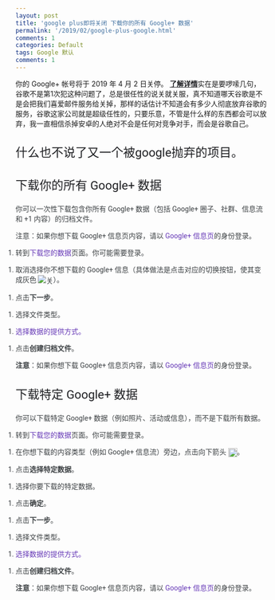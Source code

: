 ```yaml
---
layout: post
title: 'google plus即将关闭 下载你的所有 Google+ 数据'
permalink: '/2019/02/google-plus-google.html'
comments: 1
categories: Default
tags: Google 默认
comments: 1
---
```

你的 Google+ 帐号将于 2019 年 4 月 2 日关停。 <a class="tWWhyf" href="https://support.google.com/plus/answer/9195133?hl=zh_CN&amp;authuser=0" rel="noopener" style="-webkit-tap-highlight-color: transparent; color: #202124; font-weight: bold; white-space: nowrap;" target="_blank">了解详情</a>实在是要啰嗦几句，谷歌不是第1次犯这种问题了，总是很任性的说关就关服，真不知道哪天谷歌是不是会把我们喜爱邮件服务给关掉，那样的话估计不知道会有多少人彻底放弃谷歌的服务，谷歌这家公司就是超级任性的，只要乐意，不管是什么样的东西都会可以放弃，我一直相信杀掉安卓的人绝对不会是任何对竞争对手，而会是谷歌自己。

<div class="feeyjb" style="-webkit-tap-highlight-color: transparent; -webkit-box-flex: 1; flex: 110%; text-align: right;"></div>

<h2 style="color: #202124; font-family: 'GoogleSans',Roboto,sans-serif; font-weight: 400; font-size: 24px; line-height: 32px; margin: 32px0px8px;">什么也不说了又一个被google抛弃的项目。</h2>

<h2 style="color: #202124; font-family: 'GoogleSans',Roboto,sans-serif; font-weight: 400; font-size: 24px; line-height: 32px; margin: 32px0px8px;">下载你的所有 Google+ 数据</h2>

<p style="margin: 4px0px12px; color: #3c4043; font-family: Roboto,'HelveticaNeue',Helvetica,sans-serif;">你可以一次性下载包含你所有 Google+ 数据（包括 Google+ 圈子、社群、信息流和 +1 内容）的归档文件。</p>

<p style="margin: 4px0px12px; color: #3c4043; font-family: Roboto,'HelveticaNeue',Helvetica,sans-serif;">注意：如果你想下载 Google+ 信息页内容，请以 <a href="https://support.google.com/plus/answer/1710600#manage_pages" style="color: #673ab7; text-decoration-line: none;">Google+ 信息页</a>的身份登录。</p>

<ol style="margin: 4px0px12px; outline: 0px; padding: 0px; vertical-align: baseline; color: #3c4043; font-family: Roboto,'HelveticaNeue',Helvetica,sans-serif;"><li style="list-style-type: none"><ol style="margin: 4px0px12px; outline: 0px; padding: 0px; vertical-align: baseline; color: #3c4043; font-family: Roboto,'HelveticaNeue',Helvetica,sans-serif;"><li style="margin: 4px0px4px20px;">转到<a href="https://takeout.google.com/settings/takeout/custom/circles,plus_one,plus_communities,stream" rel="noopener" style="color: #673ab7; text-decoration-line: none;" target="_blank">下载您的数据</a>页面。你可能需要登录。</li></ol></li></ol>

<ol style="margin: 4px0px12px; outline: 0px; padding: 0px; vertical-align: baseline; color: #3c4043; font-family: Roboto,'HelveticaNeue',Helvetica,sans-serif;"><li style="list-style-type: none"><ol style="margin: 4px0px12px; outline: 0px; padding: 0px; vertical-align: baseline; color: #3c4043; font-family: Roboto,'HelveticaNeue',Helvetica,sans-serif;"><li style="margin: 4px0px4px20px;">取消选择你不想下载的 Google+ 信息（具体做法是点击对应的切换按钮，使其变成灰色 <img alt="关" src="https://lh3.googleusercontent.com/R-X1bBRaolinuDydWNBLrUPfw6CXvESHXfaU9cdrfwHkrD16Cx76b_-Opefc_d19NVE" style="vertical-align: middle; max-width: 100%;" title="关"/>）。</li></ol></li></ol>

<ol style="margin: 4px0px12px; outline: 0px; padding: 0px; vertical-align: baseline; color: #3c4043; font-family: Roboto,'HelveticaNeue',Helvetica,sans-serif;"><li style="list-style-type: none"><ol style="margin: 4px0px12px; outline: 0px; padding: 0px; vertical-align: baseline; color: #3c4043; font-family: Roboto,'HelveticaNeue',Helvetica,sans-serif;"><li style="margin: 4px0px4px20px;">点击<span style="font-weight: 600;">下一步</span>。</li></ol></li></ol>

<ol style="margin: 4px0px12px; outline: 0px; padding: 0px; vertical-align: baseline; color: #3c4043; font-family: Roboto,'HelveticaNeue',Helvetica,sans-serif;"><li style="list-style-type: none"><ol style="margin: 4px0px12px; outline: 0px; padding: 0px; vertical-align: baseline; color: #3c4043; font-family: Roboto,'HelveticaNeue',Helvetica,sans-serif;"><li style="margin: 4px0px4px20px;">选择文件类型。</li></ol></li></ol>

<ol style="margin: 4px0px12px; outline: 0px; padding: 0px; vertical-align: baseline; color: #3c4043; font-family: Roboto,'HelveticaNeue',Helvetica,sans-serif;"><li style="list-style-type: none"><ol style="margin: 4px0px12px; outline: 0px; padding: 0px; vertical-align: baseline; color: #3c4043; font-family: Roboto,'HelveticaNeue',Helvetica,sans-serif;"><li style="margin: 4px0px4px20px;"><a href="https://support.google.com/accounts/answer/3024190" style="color: #673ab7; text-decoration-line: none;">选择数据的提供方式。</a></li></ol></li></ol>

<ol style="margin: 4px0px12px; outline: 0px; padding: 0px; vertical-align: baseline; color: #3c4043; font-family: Roboto,'HelveticaNeue',Helvetica,sans-serif;"><li style="margin: 4px0px4px20px;">点击<span style="font-weight: 600;">创建归档文件</span>。</li></ol>

<p style="margin: 4px0px12px; color: #3c4043; font-family: Roboto,'HelveticaNeue',Helvetica,sans-serif;"><span style="font-weight: 600;">注意</span>：如果你想下载 Google+ 信息页内容，请以 <a href="https://support.google.com/plus/answer/1710600#manage_pages" style="color: #673ab7; text-decoration-line: none;">Google+ 信息页</a>的身份登录。</p>

<h2 style="color: #202124; font-family: 'GoogleSans',Roboto,sans-serif; font-weight: 400; font-size: 24px; line-height: 32px; margin: 32px0px8px;">下载特定 Google+ 数据</h2>

<p style="margin: 4px0px12px; color: #3c4043; font-family: Roboto,'HelveticaNeue',Helvetica,sans-serif;">你可以下载特定 Google+ 数据（例如照片、活动或信息），而不是下载所有数据。</p>

<ol style="margin: 4px0px12px; outline: 0px; padding: 0px; vertical-align: baseline; color: #3c4043; font-family: Roboto,'HelveticaNeue',Helvetica,sans-serif;"><li style="list-style-type: none"><ol style="margin: 4px0px12px; outline: 0px; padding: 0px; vertical-align: baseline; color: #3c4043; font-family: Roboto,'HelveticaNeue',Helvetica,sans-serif;"><li style="margin: 4px0px4px20px;">转到<a href="https://takeout.google.com/settings/takeout/custom/circles,plus_one,plus_communities,stream" rel="noopener" style="color: #673ab7; text-decoration-line: none;" target="_blank">下载您的数据</a>页面。你可能需要登录。</li></ol></li></ol>

<ol style="margin: 4px0px12px; outline: 0px; padding: 0px; vertical-align: baseline; color: #3c4043; font-family: Roboto,'HelveticaNeue',Helvetica,sans-serif;"><li style="list-style-type: none"><ol style="margin: 4px0px12px; outline: 0px; padding: 0px; vertical-align: baseline; color: #3c4043; font-family: Roboto,'HelveticaNeue',Helvetica,sans-serif;"><li style="margin: 4px0px4px20px;">在你想下载的内容类型（例如 Google+ 信息流）旁边，点击向下箭头 <img alt="向下箭头" height="18" src="https://lh3.googleusercontent.com/dW0yyTPf131NnuLju8o-VuiHWYkxcb6MLAfu8hKNjYOoA3euoyQEGc9YiruwUjhzJ9U8=w18-h18" style="vertical-align: middle; max-width: 100%;" title="向下箭头" width="18"/>。</li></ol></li></ol>

<ol style="margin: 4px0px12px; outline: 0px; padding: 0px; vertical-align: baseline; color: #3c4043; font-family: Roboto,'HelveticaNeue',Helvetica,sans-serif;"><li style="list-style-type: none"><ol style="margin: 4px0px12px; outline: 0px; padding: 0px; vertical-align: baseline; color: #3c4043; font-family: Roboto,'HelveticaNeue',Helvetica,sans-serif;"><li style="margin: 4px0px4px20px;">点击<span style="font-weight: 600;">选择特定数据</span>。</li></ol></li></ol>

<ol style="margin: 4px0px12px; outline: 0px; padding: 0px; vertical-align: baseline; color: #3c4043; font-family: Roboto,'HelveticaNeue',Helvetica,sans-serif;"><li style="list-style-type: none"><ol style="margin: 4px0px12px; outline: 0px; padding: 0px; vertical-align: baseline; color: #3c4043; font-family: Roboto,'HelveticaNeue',Helvetica,sans-serif;"><li style="margin: 4px0px4px20px;">选择你要下载的特定数据。</li></ol></li></ol>

<ol style="margin: 4px0px12px; outline: 0px; padding: 0px; vertical-align: baseline; color: #3c4043; font-family: Roboto,'HelveticaNeue',Helvetica,sans-serif;"><li style="list-style-type: none"><ol style="margin: 4px0px12px; outline: 0px; padding: 0px; vertical-align: baseline; color: #3c4043; font-family: Roboto,'HelveticaNeue',Helvetica,sans-serif;"><li style="margin: 4px0px4px20px;">点击<span style="font-weight: 600;">确定</span>。</li></ol></li></ol>

<ol style="margin: 4px0px12px; outline: 0px; padding: 0px; vertical-align: baseline; color: #3c4043; font-family: Roboto,'HelveticaNeue',Helvetica,sans-serif;"><li style="list-style-type: none"><ol style="margin: 4px0px12px; outline: 0px; padding: 0px; vertical-align: baseline; color: #3c4043; font-family: Roboto,'HelveticaNeue',Helvetica,sans-serif;"><li style="margin: 4px0px4px20px;">点击<span style="font-weight: 600;">下一步</span>。</li></ol></li></ol>

<ol style="margin: 4px0px12px; outline: 0px; padding: 0px; vertical-align: baseline; color: #3c4043; font-family: Roboto,'HelveticaNeue',Helvetica,sans-serif;"><li style="list-style-type: none"><ol style="margin: 4px0px12px; outline: 0px; padding: 0px; vertical-align: baseline; color: #3c4043; font-family: Roboto,'HelveticaNeue',Helvetica,sans-serif;"><li style="margin: 4px0px4px20px;">选择文件类型。</li></ol></li></ol>

<ol style="margin: 4px0px12px; outline: 0px; padding: 0px; vertical-align: baseline; color: #3c4043; font-family: Roboto,'HelveticaNeue',Helvetica,sans-serif;"><li style="list-style-type: none"><ol style="margin: 4px0px12px; outline: 0px; padding: 0px; vertical-align: baseline; color: #3c4043; font-family: Roboto,'HelveticaNeue',Helvetica,sans-serif;"><li style="margin: 4px0px4px20px;"><a href="https://support.google.com/accounts/answer/3024190" style="color: #673ab7; text-decoration-line: none;">选择数据的提供方式。</a></li></ol></li></ol>

<ol style="margin: 4px0px12px; outline: 0px; padding: 0px; vertical-align: baseline; color: #3c4043; font-family: Roboto,'HelveticaNeue',Helvetica,sans-serif;"><li style="margin: 4px0px4px20px;">点击<span style="font-weight: 600;">创建归档文件</span>。</li></ol>

<p style="margin: 4px0px12px; color: #3c4043; font-family: Roboto,'HelveticaNeue',Helvetica,sans-serif;"><span style="font-weight: 600;">注意</span>：如果你想下载 Google+ 信息页内容，请以 <a href="https://support.google.com/plus/answer/1710600#manage_pages" style="color: #673ab7; text-decoration-line: none;">Google+ 信息页</a>的身份登录。</p>